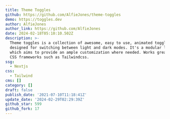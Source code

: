 ```yaml
---
title: Theme Toggles
github: https://github.com/AlfieJones/theme-toggles
demo: https://toggles.dev
author: AlfieJones
author_link: https://github.com/AlfieJones
date: 2024-02-18T05:10:10.502Z
description: >-
  Theme toggles is a collection of awesome, easy to use, animated toggles;
  designed for switching between light and dark modes. It's a modular library
  which aims to provide an ample customization where needed. Works great utility
  CSS frameworks such as Tailwindcss.
ssg:
  - Nextjs
css:
  - Tailwind
cms: []
category: []
draft: false
publish_date: '2021-07-10T11:18:41Z'
update_date: '2024-02-29T02:29:39Z'
github_star: 599
github_fork: 17
---
```


